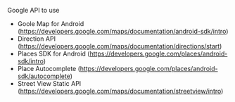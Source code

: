 Google API to use
* Goole Map for Android (https://developers.google.com/maps/documentation/android-sdk/intro)
* Direction API (https://developers.google.com/maps/documentation/directions/start)
* Places SDK for Android (https://developers.google.com/places/android-sdk/intro)
* Place Autocomplete (https://developers.google.com/places/android-sdk/autocomplete)
* Street View Static API (https://developers.google.com/maps/documentation/streetview/intro)